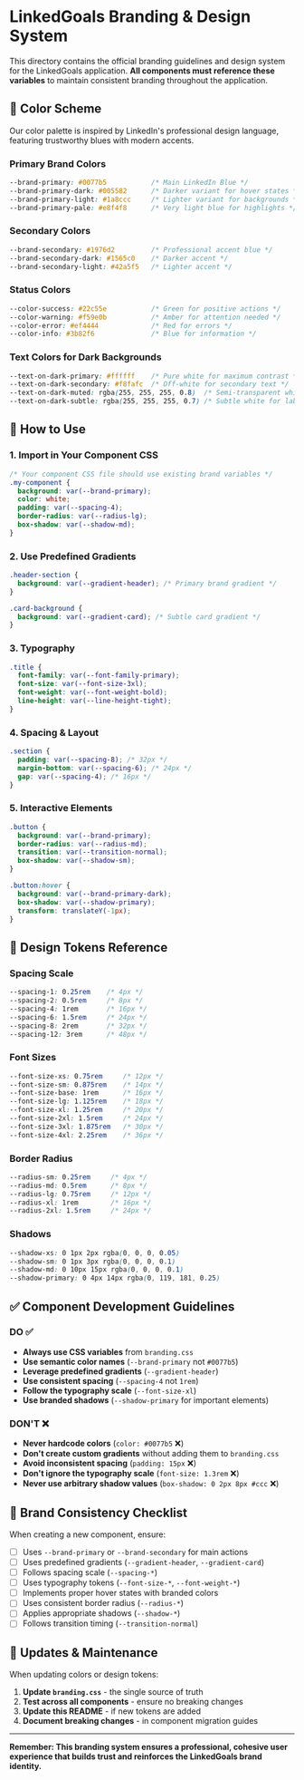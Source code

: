 # LinkedGoals Branding & Design System

This directory contains the official branding guidelines and design system for the LinkedGoals application. **All components must reference these variables** to maintain consistent branding throughout the application.

## 🎨 Color Scheme

Our color palette is inspired by LinkedIn's professional design language, featuring trustworthy blues with modern accents.

### Primary Brand Colors

```css
--brand-primary: #0077b5           /* Main LinkedIn Blue */
--brand-primary-dark: #005582      /* Darker variant for hover states */
--brand-primary-light: #1a8ccc     /* Lighter variant for backgrounds */
--brand-primary-pale: #e8f4f8      /* Very light blue for highlights */
```

### Secondary Colors

```css
--brand-secondary: #1976d2         /* Professional accent blue */
--brand-secondary-dark: #1565c0    /* Darker accent */
--brand-secondary-light: #42a5f5   /* Lighter accent */
```

### Status Colors

```css
--color-success: #22c55e           /* Green for positive actions */
--color-warning: #f59e0b           /* Amber for attention needed */
--color-error: #ef4444             /* Red for errors */
--color-info: #3b82f6              /* Blue for information */
```

### Text Colors for Dark Backgrounds

```css
--text-on-dark-primary: #ffffff    /* Pure white for maximum contrast */
--text-on-dark-secondary: #f8fafc  /* Off-white for secondary text */
--text-on-dark-muted: rgba(255, 255, 255, 0.8)  /* Semi-transparent white */
--text-on-dark-subtle: rgba(255, 255, 255, 0.7) /* Subtle white for labels */
```

## 🔧 How to Use

### 1. Import in Your Component CSS

```css
/* Your component CSS file should use existing brand variables */
.my-component {
  background: var(--brand-primary);
  color: white;
  padding: var(--spacing-4);
  border-radius: var(--radius-lg);
  box-shadow: var(--shadow-md);
}
```

### 2. Use Predefined Gradients

```css
.header-section {
  background: var(--gradient-header); /* Primary brand gradient */
}

.card-background {
  background: var(--gradient-card); /* Subtle card gradient */
}
```

### 3. Typography

```css
.title {
  font-family: var(--font-family-primary);
  font-size: var(--font-size-3xl);
  font-weight: var(--font-weight-bold);
  line-height: var(--line-height-tight);
}
```

### 4. Spacing & Layout

```css
.section {
  padding: var(--spacing-8); /* 32px */
  margin-bottom: var(--spacing-6); /* 24px */
  gap: var(--spacing-4); /* 16px */
}
```

### 5. Interactive Elements

```css
.button {
  background: var(--brand-primary);
  border-radius: var(--radius-md);
  transition: var(--transition-normal);
  box-shadow: var(--shadow-sm);
}

.button:hover {
  background: var(--brand-primary-dark);
  box-shadow: var(--shadow-primary);
  transform: translateY(-1px);
}
```

## 📐 Design Tokens Reference

### Spacing Scale

```css
--spacing-1: 0.25rem    /* 4px */
--spacing-2: 0.5rem     /* 8px */
--spacing-4: 1rem       /* 16px */
--spacing-6: 1.5rem     /* 24px */
--spacing-8: 2rem       /* 32px */
--spacing-12: 3rem      /* 48px */
```

### Font Sizes

```css
--font-size-xs: 0.75rem     /* 12px */
--font-size-sm: 0.875rem    /* 14px */
--font-size-base: 1rem      /* 16px */
--font-size-lg: 1.125rem    /* 18px */
--font-size-xl: 1.25rem     /* 20px */
--font-size-2xl: 1.5rem     /* 24px */
--font-size-3xl: 1.875rem   /* 30px */
--font-size-4xl: 2.25rem    /* 36px */
```

### Border Radius

```css
--radius-sm: 0.25rem     /* 4px */
--radius-md: 0.5rem      /* 8px */
--radius-lg: 0.75rem     /* 12px */
--radius-xl: 1rem        /* 16px */
--radius-2xl: 1.5rem     /* 24px */
```

### Shadows

```css
--shadow-xs: 0 1px 2px rgba(0, 0, 0, 0.05)
--shadow-sm: 0 1px 3px rgba(0, 0, 0, 0.1)
--shadow-md: 0 10px 15px rgba(0, 0, 0, 0.1)
--shadow-primary: 0 4px 14px rgba(0, 119, 181, 0.25)
```

## ✅ Component Development Guidelines

### DO ✅

- **Always use CSS variables** from `branding.css`
- **Use semantic color names** (`--brand-primary` not `#0077b5`)
- **Leverage predefined gradients** (`--gradient-header`)
- **Use consistent spacing** (`--spacing-4` not `1rem`)
- **Follow the typography scale** (`--font-size-xl`)
- **Use branded shadows** (`--shadow-primary` for important elements)

### DON'T ❌

- **Never hardcode colors** (`color: #0077b5` ❌)
- **Don't create custom gradients** without adding them to `branding.css`
- **Avoid inconsistent spacing** (`padding: 15px` ❌)
- **Don't ignore the typography scale** (`font-size: 1.3rem` ❌)
- **Never use arbitrary shadow values** (`box-shadow: 0 2px 8px #ccc` ❌)

## 🎯 Brand Consistency Checklist

When creating a new component, ensure:

- [ ] Uses `--brand-primary` or `--brand-secondary` for main actions
- [ ] Uses predefined gradients (`--gradient-header`, `--gradient-card`)
- [ ] Follows spacing scale (`--spacing-*`)
- [ ] Uses typography tokens (`--font-size-*`, `--font-weight-*`)
- [ ] Implements proper hover states with branded colors
- [ ] Uses consistent border radius (`--radius-*`)
- [ ] Applies appropriate shadows (`--shadow-*`)
- [ ] Follows transition timing (`--transition-normal`)

## 🔄 Updates & Maintenance

When updating colors or design tokens:

1. **Update `branding.css`** - the single source of truth
2. **Test across all components** - ensure no breaking changes
3. **Update this README** - if new tokens are added
4. **Document breaking changes** - in component migration guides

---

**Remember: This branding system ensures a professional, cohesive user experience that builds trust and reinforces the LinkedGoals brand identity.**
